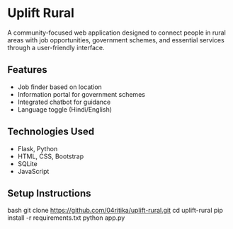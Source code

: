# Uplift Rural

A community-focused web application designed to connect people in rural areas with job opportunities, government schemes, and essential services through a user-friendly interface.

## Features
- Job finder based on location
- Information portal for government schemes
- Integrated chatbot for guidance
- Language toggle (Hindi/English)

## Technologies Used
- Flask, Python
- HTML, CSS, Bootstrap
- SQLite
- JavaScript

## Setup Instructions
bash
git clone https://github.com/04ritika/uplift-rural.git
cd uplift-rural
pip install -r requirements.txt
python app.py
